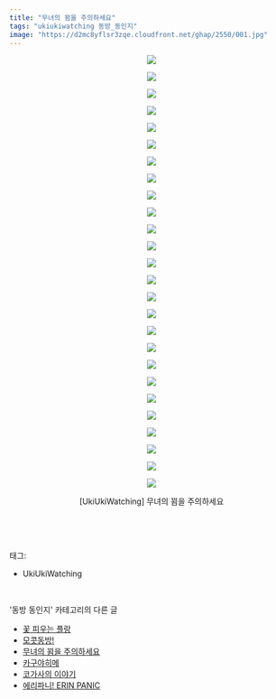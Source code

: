 ```yaml
---
title: "무녀의 꾐을 주의하세요"
tags: "ukiukiwatching 동방_동인지"
image: "https://d2mc8yflsr3zqe.cloudfront.net/ghap/2550/001.jpg"
---
```

<div class="article">
<p style="text-align: center; clear: none; float: none;"><img src="{{ site.imgserver2 }}/ghap/2550/001.jpg"/></p>
<p style="text-align: center; clear: none; float: none;"><img src="{{ site.imgserver2 }}/ghap/2550/002.jpg"/></p>
<p style="text-align: center; clear: none; float: none;"><img src="{{ site.imgserver2 }}/ghap/2550/003.jpg"/></p>
<p style="text-align: center; clear: none; float: none;"><img src="{{ site.imgserver2 }}/ghap/2550/004.jpg"/></p>
<p style="text-align: center; clear: none; float: none;"><img src="{{ site.imgserver2 }}/ghap/2550/005.jpg"/></p>
<p style="text-align: center; clear: none; float: none;"><img src="{{ site.imgserver2 }}/ghap/2550/006.jpg"/></p>
<p style="text-align: center; clear: none; float: none;"><img src="{{ site.imgserver2 }}/ghap/2550/007.jpg"/></p>
<p style="text-align: center; clear: none; float: none;"><img src="{{ site.imgserver2 }}/ghap/2550/008.jpg"/></p>
<p style="text-align: center; clear: none; float: none;"><img src="{{ site.imgserver2 }}/ghap/2550/009.jpg"/></p>
<p style="text-align: center; clear: none; float: none;"><img src="{{ site.imgserver2 }}/ghap/2550/010.jpg"/></p>
<p style="text-align: center; clear: none; float: none;"><img src="{{ site.imgserver2 }}/ghap/2550/011.jpg"/></p>
<p style="text-align: center; clear: none; float: none;"><img src="{{ site.imgserver2 }}/ghap/2550/012.jpg"/></p>
<p style="text-align: center; clear: none; float: none;"><img src="{{ site.imgserver2 }}/ghap/2550/013.jpg"/></p>
<p style="text-align: center; clear: none; float: none;"><img src="{{ site.imgserver2 }}/ghap/2550/014.jpg"/></p>
<p style="text-align: center; clear: none; float: none;"><img src="{{ site.imgserver2 }}/ghap/2550/015.jpg"/></p>
<p style="text-align: center; clear: none; float: none;"><img src="{{ site.imgserver2 }}/ghap/2550/016.jpg"/></p>
<p style="text-align: center; clear: none; float: none;"><img src="{{ site.imgserver2 }}/ghap/2550/017.jpg"/></p>
<p style="text-align: center; clear: none; float: none;"><img src="{{ site.imgserver2 }}/ghap/2550/018.jpg"/></p>
<p style="text-align: center; clear: none; float: none;"><img src="{{ site.imgserver2 }}/ghap/2550/019.jpg"/></p>
<p style="text-align: center; clear: none; float: none;"><img src="{{ site.imgserver2 }}/ghap/2550/020.jpg"/></p>
<p style="text-align: center; clear: none; float: none;"><img src="{{ site.imgserver2 }}/ghap/2550/021.jpg"/></p>
<p style="text-align: center; clear: none; float: none;"><img src="{{ site.imgserver2 }}/ghap/2550/022.jpg"/></p>
<p style="text-align: center; clear: none; float: none;"><img src="{{ site.imgserver2 }}/ghap/2550/023.jpg"/></p>
<p style="text-align: center; clear: none; float: none;"><img src="{{ site.imgserver2 }}/ghap/2550/024.jpg"/></p>
<p style="text-align: center; clear: none; float: none;"><img src="{{ site.imgserver2 }}/ghap/2550/025.jpg"/></p>
<p style="text-align: center; clear: none; float: none;"><img src="{{ site.imgserver2 }}/ghap/2550/026.jpg"/></p>
<p style="text-align: center; clear: none; float: none;">[UkiUkiWatching] 무녀의 꾐을 주의하세요</p>
<p><br/></p>
</div><br/>
<div class="tagTrail">
<p>태그: </p>
<ul>
<li>UkiUkiWatching</li>
</ul>
</div><br/>
<div class="another">
<p>'동방 동인지' 카테고리의 다른 글</p>
<ul>
<li><a href="/ghap_2552">꽃 피우는 플랑</a></li>
<li><a href="/ghap_2551">모콧동방!</a></li>
<li><a href="/ghap_2550">무녀의 꾐을 주의하세요</a></li>
<li><a href="/ghap_2549">카구야히메</a></li>
<li><a href="/ghap_2548">코가사의 이야기</a></li>
<li><a href="/ghap_2547">에리파니! ERIN PANIC</a></li>
</ul>
</div><br/>
<div class="cb_module cb_fluid">
<div class="cb_wrt cb_profile">
</div><!-- commentList close -->
</div><br/>
